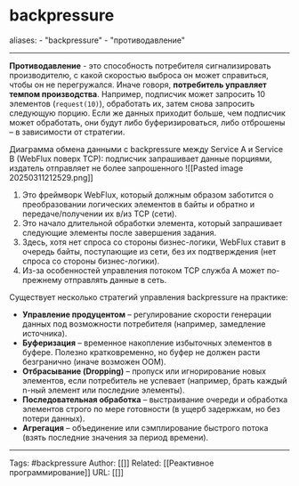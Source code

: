 # backpressure

aliases: 
	- "backpressure"
	- "противодавление"

---
**Противодавление** - это способность потребителя сигнализировать производителю, с какой скоростью выброса он может справиться, чтобы он не перегружался.
Иначе говоря, **потребитель управляет темпом производства**. Например, подписчик может запросить 10 элементов (`request(10)`), обработать их, затем снова запросить следующую порцию. Если же данных приходит больше, чем подписчик может обработать, они будут либо буферизироваться, либо отброшены – в зависимости от стратегии.

Диаграмма обмена данными с backpressure между Service A и Service B (WebFlux поверх TCP): подписчик запрашивает данные порциями, издатель отправляет не более запрошенного
![[Pasted image 20250311212529.png]]

1. Это фреймворк WebFlux, который должным образом заботится о преобразовании логических элементов в байты и обратно и передаче/получении их в/из TCP (сети).
2. Это начало длительной обработки элемента, который запрашивает следующие элементы после завершения задания.
3. Здесь, хотя нет спроса со стороны бизнес-логики, WebFlux ставит в очередь байты, поступающие из сети, без их подтверждения (нет спроса со стороны бизнес-логики).
4. Из-за особенностей управления потоком TCP служба A может по-прежнему отправлять данные в сеть.

Существует несколько стратегий управления backpressure на практике:
- **Управление продуцентом** – регулирование скорости генерации данных под возможности потребителя (например, замедление источника).
- **Буферизация** – временное накопление избыточных элементов в буфере. Полезно кратковременно, но буфер не должен расти безгранично (иначе возможен OOM).
- **Отбрасывание (Dropping)** – пропуск или игнорирование новых элементов, если потребитель не успевает (например, брать каждый n-ный элемент или последние элементы).
- **Последовательная обработка** – выстраивание очереди и обработка элементов строго по мере готовности (в ущерб задержкам, но без потери данных).
- **Агрегация** – объединение или сэмплирование быстрого потока (взять последние значения за период времени).



---
Tags: #backpressure
Author: [[]]
Related: [[Реактивное программирование]]
URL: [[]]